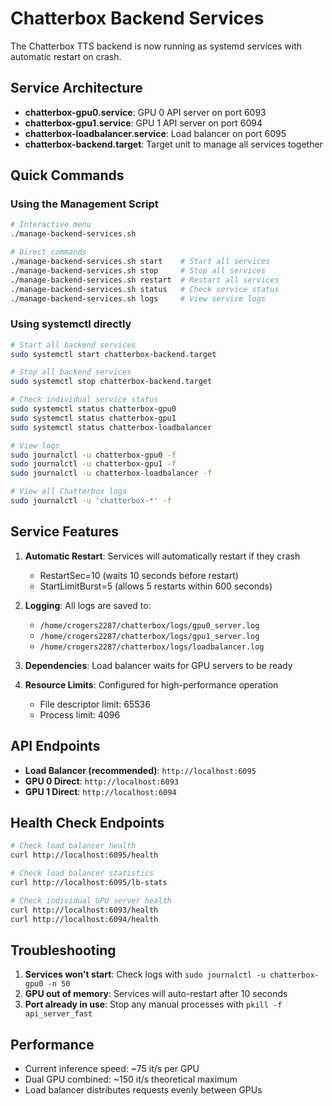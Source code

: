 # Chatterbox Backend Services

The Chatterbox TTS backend is now running as systemd services with automatic restart on crash.

## Service Architecture

- **chatterbox-gpu0.service**: GPU 0 API server on port 6093
- **chatterbox-gpu1.service**: GPU 1 API server on port 6094
- **chatterbox-loadbalancer.service**: Load balancer on port 6095
- **chatterbox-backend.target**: Target unit to manage all services together

## Quick Commands

### Using the Management Script
```bash
# Interactive menu
./manage-backend-services.sh

# Direct commands
./manage-backend-services.sh start    # Start all services
./manage-backend-services.sh stop     # Stop all services
./manage-backend-services.sh restart  # Restart all services
./manage-backend-services.sh status   # Check service status
./manage-backend-services.sh logs     # View service logs
```

### Using systemctl directly
```bash
# Start all backend services
sudo systemctl start chatterbox-backend.target

# Stop all backend services
sudo systemctl stop chatterbox-backend.target

# Check individual service status
sudo systemctl status chatterbox-gpu0
sudo systemctl status chatterbox-gpu1
sudo systemctl status chatterbox-loadbalancer

# View logs
sudo journalctl -u chatterbox-gpu0 -f
sudo journalctl -u chatterbox-gpu1 -f
sudo journalctl -u chatterbox-loadbalancer -f

# View all Chatterbox logs
sudo journalctl -u 'chatterbox-*' -f
```

## Service Features

1. **Automatic Restart**: Services will automatically restart if they crash
   - RestartSec=10 (waits 10 seconds before restart)
   - StartLimitBurst=5 (allows 5 restarts within 600 seconds)

2. **Logging**: All logs are saved to:
   - `/home/crogers2287/chatterbox/logs/gpu0_server.log`
   - `/home/crogers2287/chatterbox/logs/gpu1_server.log`
   - `/home/crogers2287/chatterbox/logs/loadbalancer.log`

3. **Dependencies**: Load balancer waits for GPU servers to be ready

4. **Resource Limits**: Configured for high-performance operation
   - File descriptor limit: 65536
   - Process limit: 4096

## API Endpoints

- **Load Balancer (recommended)**: `http://localhost:6095`
- **GPU 0 Direct**: `http://localhost:6093`
- **GPU 1 Direct**: `http://localhost:6094`

## Health Check Endpoints

```bash
# Check load balancer health
curl http://localhost:6095/health

# Check load balancer statistics
curl http://localhost:6095/lb-stats

# Check individual GPU server health
curl http://localhost:6093/health
curl http://localhost:6094/health
```

## Troubleshooting

1. **Services won't start**: Check logs with `sudo journalctl -u chatterbox-gpu0 -n 50`
2. **GPU out of memory**: Services will auto-restart after 10 seconds
3. **Port already in use**: Stop any manual processes with `pkill -f api_server_fast`

## Performance

- Current inference speed: ~75 it/s per GPU
- Dual GPU combined: ~150 it/s theoretical maximum
- Load balancer distributes requests evenly between GPUs